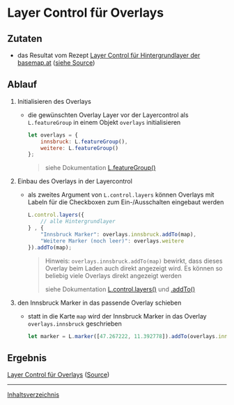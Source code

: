 # Layer Control für Overlays

## Zutaten

- das Resultat vom Rezept [Layer Control für Hintergrundlayer der basemap.at](https://webmapping.github.io/cookbook/control_layers_baselayers) ([siehe Source](https://github.com/webmapping/cookbook/blob/main/control_layers_baselayers_example.html))

## Ablauf

1. Initialisieren des Overlays

    - die gewünschten Overlay Layer vor der Layercontrol als `L.featureGroup` in einem Objekt `overlays` initialisieren

        ```javascript
        let overlays = {
            innsbruck: L.featureGroup(),
            weitere: L.featureGroup()
        };
        ```

        > siehe Dokumentation [L.featureGroup()](https://leafletjs.com/reference.html#featuregroup)

2. Einbau des Overlays in der Layercontrol

    - als zweites Argument von `L.control.layers` können Overlays mit Labeln für die Checkboxen zum Ein-/Ausschalten eingebaut werden

        ```javascript
        L.control.layers({
            // alle Hintergrundlayer
        } , {
            "Innsbruck Marker": overlays.innsbruck.addTo(map),
            "Weitere Marker (noch leer)": overlays.weitere
        }).addTo(map);
        ```

        > Hinweis: `overlays.innsbruck.addTo(map)` bewirkt, dass dieses Overlay beim Laden auch direkt angezeigt wird. Es können so beliebig viele Overlays direkt angezeigt werden
        >
        > siehe Dokumentation [L.control.layers()](https://leafletjs.com/reference.html#control-layers) und [.addTo()](https://leafletjs.com/reference.html#featuregroup-addto)

3. den Innsbruck Marker in das passende Overlay schieben

    - statt in die Karte `map` wird der Innsbruck Marker in das Overlay `overlays.innsbruck` geschrieben

        ```javascript
        let marker = L.marker([47.267222, 11.392778]).addTo(overlays.innsbruck);
        ```

## Ergebnis

[Layer Control für Overlays](https://webmapping.github.io/cookbook/control_layers_overlays_example.html) ([Source](https://github.com/webmapping/cookbook/blob/main/control_layers_overlays_example.html))

___
[Inhaltsverzeichnis](https://webmapping.github.io/cookbook/index)
